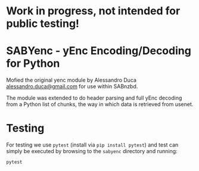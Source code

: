 Work in progress, not intended for public testing!
===============================

SABYenc - yEnc Encoding/Decoding for Python
===============================

Mofied the original yenc module by Alessandro Duca <alessandro.duca@gmail.com>
for use within SABnzbd.

The module was extended to do header parsing and full yEnc decoding from a Python
list of chunks, the way in which data is retrieved from usenet.


Testing
===============================
For testing we use `pytest` (install via `pip install pytest`) and test can simply be executed by browsing to the `sabyenc` directory and running:
```
pytest
```